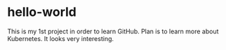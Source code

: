 # hello-world
This is my 1st project in order to learn GitHub.
Plan is to learn more about Kubernetes. It looks very interesting.

